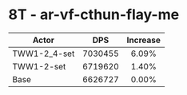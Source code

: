 # 8T - ar-vf-cthun-flay-me
| Actor | DPS | Increase |
|---|:---:|:---:|
|TWW1-2_4-set|7030455|6.09%|
|TWW1-2-set|6719620|1.40%|
|Base|6626727|0.00%|
